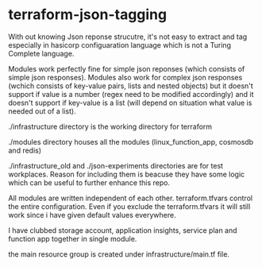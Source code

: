 # terraform-json-tagging

With out knowing Json reponse strucutre, it's not easy to extract and tag especially in hasicorp configuaration language which is not a Turing Complete language.

Modules work perfectly fine for simple json reponses (which consists of simple json responses). Modules also work for complex json responses (wchich consists of key-value pairs, lists and nested objects) but it doesn't support if value is a number (regex need to be modified accordingly) and it doesn't support if key-value is a list (will depend on situation what value is needed out of a list). 


./infrastructure directory is the working directory for terraform

./modules directory houses all the modules (linux_function_app, cosmosdb and redis)

./infrastructure_old and ./json-experiments directories are for test workplaces. Reason for including them is beacuse they have some logic which can be useful to further enhance this repo.

All modules are written independent of each other. terraform.tfvars control the entire configuration. Even if you exclude the terraform.tfvars it will still work since i have given default values everywhere.

I have clubbed storage account, application insights, service plan and function app together in single module.

the main resource group is created under infrastructure/main.tf file.
